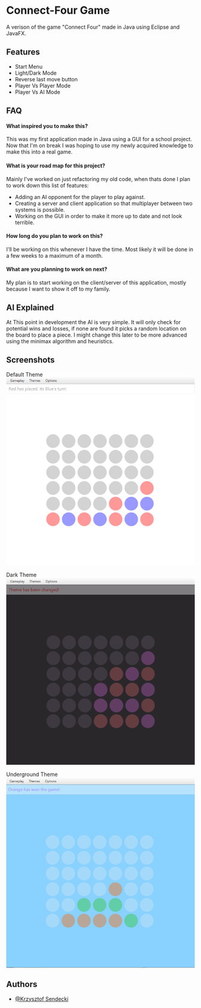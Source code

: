 
# Connect-Four Game

A verison of the game "Connect Four" made in Java using Eclipse and JavaFX.


## Features

- Start Menu
- Light/Dark Mode
- Reverse last move button
- Player Vs Player Mode
- Player Vs AI Mode


## FAQ

#### What inspired you to make this?

This was my first application made in Java using a GUI for a school project. Now that I'm on break I was hoping to use my newly acquired knowledge to make this into a real game.

#### What is your road map for this project?

Mainly I've worked on just refactoring my old code, when thats done I plan to work down this list of features:
- Adding an AI opponent for the player to play against.
- Creating a server and client application so that multiplayer between two systems is possible.
- Working on the GUI in order to make it more up to date and not look terrible.

#### How long do you plan to work on this?

I'll be working on this whenever I have the time. Most likely it will be done in a few weeks to a maximum of a month.

#### What are you planning to work on next?

My plan is to start working on the client/server of this application, mostly because I want to show it off to my family.
## AI Explained

At This point in development the AI is very simple. It will only check for potential wins and losses, if none are found it picks a random location on the board to place a piece. I might change this later to be more advanced using the minimax algorithm and heuristics.
## Screenshots

Default Theme                                                                                             
![App Screenshot](https://github.com/Sendecki-Krzysztof/ConnectFour/blob/main/images/Default_theme.PNG)


Dark Theme                                                                                             
![App Screenshot](https://github.com/Sendecki-Krzysztof/ConnectFour/blob/main/images/Dark_theme.PNG)


Underground Theme                                                                                         
![App Screenshot](https://github.com/Sendecki-Krzysztof/ConnectFour/blob/main/images/Underground_theme.PNG)
## Authors

- [@Krzysztof Sendecki](https://github.com/Sendecki-Krzysztof)


